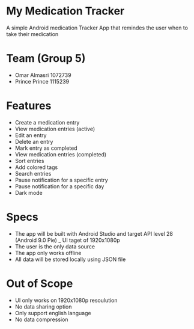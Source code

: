 # My Medication Tracker
A simple Android medication Tracker App that remindes the user when to take their medication 

# Team (Group 5)

- Omar Almasri 1072739
- Prince Prince 1115239

# Features

- Create a medication entry
- View medication entries (active)
- Edit an entry
- Delete an entry
- Mark entry as completed
- View medication entries (completed)
- Sort entries
- Add colored tags
- Search entries 
- Pause notification for a specific entry
- Pause notification for a specific day
- Dark mode 


# Specs

- The app will be built with Android Studio and target API level 28 (Android 9.0 Pie)
_ UI taget of 1920x1080p
- The user is the only data source
- The app only works offline
- All data will be stored locally using JSON file 

# Out of Scope

- UI only works on 1920x1080p resoulution 
- No data sharing option 
- Only support english language 
- No data compression 
